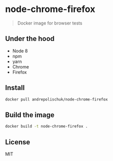 # node-chrome-firefox

> Docker image for browser tests

## Under the hood

* Node 8
* npm
* yarn
* Chrome
* Firefox

## Install

```sh
docker pull andrepolischuk/node-chrome-firefox
```

## Build the image

```sh
docker build -t node-chrome-firefox .
```

## License

MIT
